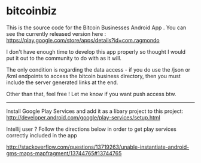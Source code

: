 bitcoinbiz
==========


This is the source code for the Bitcoin Businesses Android App . You can see the currently released version here : https://play.google.com/store/apps/details?id=com.ragmondo

I don't have enough time to develop this app properly so thought I would put it out to the community to do with as it will. 

The only condition is regarding the data access - if you do use the /json or /kml endpoints to access the bitcoin business directory, then you must include the server generated links at the end.

Other than that, feel free ! Let me know if you want push access btw.

_______________________________________

Install Google Play Services and add it as a libary project to this project:
http://developer.android.com/google/play-services/setup.html

Intellij user ? Follow the directions below in order to get play services correctly included in the app

http://stackoverflow.com/questions/13719263/unable-instantiate-android-gms-maps-mapfragment/13744765#13744765
